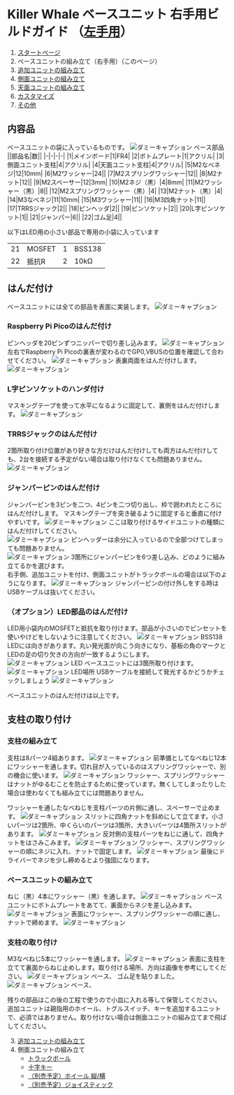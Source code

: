 # Killer Whale ベースユニット 右手用ビルドガイド （[左手用](../左手用/ベースユニット.md)）

1. [スタートページ](../README.md)
2. ベースユニットの組み立て（右手用）（このページ）
3. [追加ユニットの組み立て](../右手用/3_追加ユニット.md)
4. [側面ユニットの組み立て](../右手用/4_側面ユニット_トラックボール.md)
5. [天面ユニットの組み立て](../右手用/5_天面ユニット.md)
7. [カスタマイズ](../右手用/6_カスタマイズ.md)
8. [その他](../右手用/7_その他.md)

## 内容品
ベースユニットの袋に入っているものです。
![ダミーキャプション ベース部品](../img/IMG_.jpeg)  
||部品名|数||
|-|-|-|-|
|1|メインボード|1|FR4|
|2|ボトムプレート|1|アクリル|
|3|側面ユニット支柱|4|アクリル|
|4|天面ユニット支柱|4|アクリル|
|5|M2なべネジ|12|10mm|
|6|M2ワッシャー|24||
|7|M2スプリングワッシャー|12||
|8|M2ナット|12||
|9|M2スペーサー|12|3mm|
|10|M2ネジ（黒）|4|8mm|
|11|M2ワッシャー（黒）|8||
|12|M2スプリングワッシャー（黒）|4|
|13|M2ナット（黒）|4|
|14|M3なべネジ|11|10mm|
|15|M3ワッシャー|11||
|16|M3四角ナット|11||
|17|TRRSジャック|2||
|18|ピンヘッダ|2||
|19|ピンソケット|2||
|20|L字ピンソケット|1||
|21|ジャンパー|6||
|22|ゴム足|4||

以下はLED用の小さい部品で専用の小袋に入っています
<table>
    <tr>
      <td>21</td>
      <td>MOSFET</td>
      <td>1</td>
      <td>BSS138</td>
    </tr>
    <tr>
      <td>22</td>
      <td>抵抗R</td>
      <td>2</td>
      <td>10kΩ</td>
    </tr>
 </table>
 
## はんだ付け
ベースユニットには全ての部品を表面に実装します。
![ダミーキャプション ](../img/IMG_.jpeg)
### Raspberry Pi Picoのはんだ付け
ピンヘッダを20ピンずつニッパーで切り差し込みます。
![ダミーキャプション ](../img/IMG_.jpeg)
左右でRaspberry Pi Picoの裏表が変わるのでGP0,VBUSの位置を確認して合わせてください。
![ダミーキャプション ](../img/IMG_.jpeg)
表裏両面をはんだ付けします。
![ダミーキャプション ](../img/IMG_.jpeg)

### L字ピンソケットのハンダ付け
マスキングテープを使って水平になるように固定して、裏側をはんだ付けします。
![ダミーキャプション ](../img/IMG_.jpeg)

### TRRSジャックのはんだ付け
2箇所取り付け位置があり好きな方だけはんだ付けしても両方はんだ付けしても、2台を接続する予定がない場合は取り付けなくても問題ありません。
![ダミーキャプション ](../img/IMG_.jpeg)

### ジャンパーピンのはんだ付け
ジャンパーピンを3ピンを二つ、4ピンを二つ切り出し、枠で囲われたところにはんだ付けします。 
マスキングテープを突き破るように固定すると垂直に付けやすいです。
![ダミーキャプション ](../img/IMG_.jpeg)
ここは取り付けるサイドユニットの種類にはんだ付けしてください。  
![ダミーキャプション ](../img/IMG_.jpeg)
ピンヘッダーは余分に入っているので全部つけてしまっても問題ありません。  
![ダミーキャプション ](../img/IMG_.jpeg)
3箇所にジャンパーピンを6つ差し込み、どのように組み立てるかを選びます。  
右手側、追加ユニットを付け、側面ユニットがトラックボールの場合は以下のようになります。
![ダミーキャプション ](../img/IMG_.jpeg)
ジャンパーピンの付け外しをする時はUSBケーブルは抜いてください。

### （オプション）LED部品のはんだ付け
LED用小袋内のMOSFETと抵抗を取り付けます。部品が小さいのでピンセットを使いやけどをしないように注意してください。
![ダミーキャプション BSS138](../img/IMG_.jpeg)  
LEDには向きがあります。丸い発光面が向こう向きになり、基板の角のマークとLEDの足の切り欠きの方向が一致するようにします。
![ダミーキャプション LED](../img/IMG_.jpeg)
ベースユニットには3箇所取り付けます。
![ダミーキャプション LED場所](../img/IMG_.jpeg)
USBケーブルを接続して発光するかどうかチェックしましょう
![ダミーキャプション ](../img/IMG_.jpeg)

ベースユニットのはんだ付けは以上です。

## 支柱の取り付け

### 支柱の組み立て
支柱は8パーツ4組あります。
![ダミーキャプション ](../img/IMG_.jpeg)
前準備としてなべねじ12本にワッシャーを通します。切れ目が入っているのはスプリングワッシャーで、別の機会に使います。
![ダミーキャプション ](../img/IMG_.jpeg)
ワッシャー、スプリングワッシャーはナットがゆるむことを防止するために使っています。無くしてしまったりした場合は使わなくても組み立てには問題ありません。
  
ワッシャーを通したなべねじを支柱パーツの片側に通し、スペーサーで止めます。
![ダミーキャプション ](../img/IMG_.jpeg)
スリットに四角ナットを斜めにして立てます。小さいパーツは2箇所、中くらいのパーツは3箇所、大きいパーツは4箇所スリットがあります。
![ダミーキャプション ](../img/IMG_.jpeg)
反対側の支柱パーツをねじに通して、四角ナットをはさみこみます。
![ダミーキャプション ](../img/IMG_.jpeg)
ワッシャー、スプリングワッシャーの順にネジに入れ、ナットで固定します。
![ダミーキャプション ](../img/IMG_.jpeg)
最後にドライバーでネジを少し締めるとより強固になります。

### ベースユニットの組み立て
ねじ（黒）4本にワッシャー（黒）を通します。
![ダミーキャプション ](../img/IMG_.jpeg)
ベースユニットにボトムプレートをあてて、裏面からネジを差し込みます。
![ダミーキャプション ](../img/IMG_.jpeg)
表面にワッシャー、スプリングワッシャーの順に通し、ナットで締めます。
![ダミーキャプション ](../img/IMG_.jpeg)

### 支柱の取り付け
M3なべねじ5本にワッシャーを通します。
![ダミーキャプション ](../img/IMG_.jpeg)
表面に支柱を立てて裏面からねじ止めします。取り付ける場所、方向は画像を参考にしてください。
![ダミーキャプション ベース、](../img/IMG_.jpeg)
ゴム足を貼りました。
![ダミーキャプション ベース、](../img/IMG_.jpeg)

残りの部品はこの後の工程で使うので小皿に入れる等して保管してください。  
追加ユニットは親指用のホイール、トグルスイッチ、キーを追加するユニットで、必須ではありません。取り付けない場合は側面ユニットの組み立てまで飛ばしてください。

3. [追加ユニットの組み立て](../右手用/3_追加ユニット.md)
4. 側面ユニットの組み立て
   - [トラックボール](../右手用/側面ユニット_トラックボール.md)
   - [十字キー](../右手用/側面ユニット_十字キー.md)
   - [（別売予定）ホイール 縦/横](../右手用/側面ユニット_ホイール.md)
   - [（別売予定）ジョイスティック](../右手用/側面ユニット_ジョイスティック.md)
